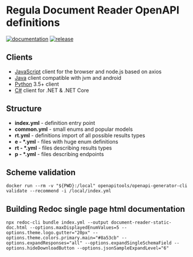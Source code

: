 # Regula Document Reader OpenAPI definitions

[![documentation](https://img.shields.io/badge/docs-en-f6858d?style=flat-square)](https://support.regulaforensics.com/hc/en-us/articles/115000916306-Documentation)
[![release](https://img.shields.io/github/v/release/regulaforensics/DocumentReader-web-openapi?style=flat-square)](https://github.com/regulaforensics/DocumentReader-web-openapi/releases)


## Clients

* [JavaScript](https://github.com/regulaforensics/DocumentReader-web-js-client) client for the browser and node.js based on axios
* [Java](https://github.com/regulaforensics/DocumentReader-web-java-client) client compatible with jvm and android
* [Python](https://github.com/regulaforensics/DocumentReader-web-python-client) 3.5+ client
* [C#](https://github.com/regulaforensics/DocumentReader-web-csharp-client) client for .NET & .NET Core

## Structure

* **index.yml** - definition entry point
* **common.yml** - small enums and popular models
* **rt.yml** - definitions import of all possible results types
* **e - \*.yml** - files with huge enum definitions
* **rt - \*.yml** - files describing results types
* **p - \*.yml** - files describing endpoints

##  Scheme validation
```
docker run --rm -v "${PWD}:/local" openapitools/openapi-generator-cli validate --recommend -i /local/index.yml 
```

## Building Redoc single page html documentation
```
npx redoc-cli bundle index.yml --output document-reader-static-doc.html --options.maxDisplayedEnumValues=5 --options.theme.logo.gutter="20px" --options.theme.colors.primary.main="#8a53cb" --options.expandResponses="all" --options.expandSingleSchemaField --options.hideDownloadButton --options.jsonSampleExpandLevel="6"
```